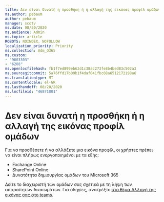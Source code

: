 ```yaml
---
title: Δεν είναι δυνατή η προσθήκη ή η αλλαγή της εικόνας προφίλ ομάδων
ms.author: pebaum
author: pebaum
manager: scotv
ms.date: 08/20/2020
ms.audience: Admin
ms.topic: article
ROBOTS: NOINDEX, NOFOLLOW
localization_priority: Priority
ms.collection: Adm_O365
ms.custom:
- "9003303"
- "6208"
ms.openlocfilehash: fb1f7ed899eb62d1c38ac273fe8b4bed83c502a3
ms.sourcegitcommit: 5a76ffd17b09b1f4daf041fbc08a6512172198a6
ms.translationtype: MT
ms.contentlocale: el-GR
ms.lasthandoff: 08/20/2020
ms.locfileid: "46871801"
---
```

# <a name="cant-add-or-change-teams-profile-picture"></a>Δεν είναι δυνατή η προσθήκη ή η αλλαγή της εικόνας προφίλ ομάδων

Για να προσθέσετε ή να αλλάξετε μια εικόνα προφίλ, οι χρήστες πρέπει να είναι πλήρως ενεργοποιημένοι με τα εξής:

- Exchange Online
- SharePoint Online
- Δυνατότητα δημιουργίας ομάδων του Microsoft 365

Δείτε το διαχειριστή των ομάδων σας σχετικά με τη λήψη των απαραίτητων δικαιωμάτων. Για οδηγίες, ανατρέξτε [στο θέμα Αλλαγή της εικόνας σας στο teams](https://support.microsoft.com/office/change-your-picture-in-teams-7a711943-9248-420e-b814-c071aa8d9b9c).